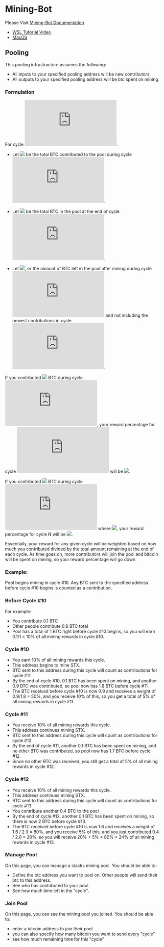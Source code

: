 # Mining-Bot

Please Visit [Mining-Bot Documentation](https://daemon-technologies.github.io/docs/)

- [WSL Tutorial Video](https://www.youtube.com/watch?v=FXifFx0Akzc)
- [MacOS](https://www.youtube.com/watch?v=TCtCTttsSeI)

## Pooling

This pooling infrastructure assumes the following:

- All inputs to your specified pooling address will be new contributors.
- All outputs to your specified pooling address will be btc spent on mining.

### Formulation

For cycle ![](https://latex.codecogs.com/png.latex?n):

- Let ![](https://latex.codecogs.com/png.latex?X_{n-1}) be the total BTC contributed to the pool during cycle ![](https://latex.codecogs.com/png.latex?n).

- Let ![](https://latex.codecogs.com/png.latex?Y_{n-1}) be the total BTC in the pool at the end of cycle ![](https://latex.codecogs.com/png.latex?n).

- Let ![](https://latex.codecogs.com/png.latex?Z_{n-1}=Y_{n-1}-X_{n-1}), or the amount of BTC left in the pool after mining during cycle ![](https://latex.codecogs.com/png.latex?n-1) and not including the newest contributions in cycle ![](https://latex.codecogs.com/png.latex?n-1).

If you contributed ![](https://latex.codecogs.com/png.latex?c_{n-1}) BTC during cycle ![](https://latex.codecogs.com/png.latex?n-1), your reward percentage for cycle ![](https://latex.codecogs.com/png.latex?n) will be ![](https://latex.codecogs.com/png.latex?P_n=\frac{s_{n-1}}{X_{n-1}}\cdot\frac{X_{n-1}}{Y_{n-1}}=\frac{s_{n-1}}{Y_{n-1}}).

If you contributed ![](https://latex.codecogs.com/png.latex?c_{n-k}) BTC during cycle ![](https://latex.codecogs.com/png.latex?n-k) where ![](https://latex.codecogs.com/png.latex?k>1), your reward percentage for cycle N will be ![](https://latex.codecogs.com/png.latex?\frac{P_k}{Z_{n-1}}).

Essentially, your reward for any given cycle will be weighted based on how much you contributed divided by the total amount remaining at the end of each cycle. As time goes on, more contributors will join the pool and bitcoin will be spent on mining, so your reward percentage will go down.

### Example:

Pool begins mining in cycle #10. Any BTC sent to the specified address before cycle #10 begins is counted as a contribution.

### Before Cycle #10

For example:

- You contribute 0.1 BTC
- Other people contribute 0.9 BTC total
- Pool has a total of 1 BTC right before cycle #10 begins, so you will earn 0.1/1 = 10% of all mining rewards in cycle #10.

### Cycle #10

- You earn 10% of all mining rewards this cycle.
- This address begins to mine STX.
- BTC sent to this address during this cycle will count as contributions for cycle #11
- By the end of cycle #10, 0.1 BTC has been spent on mining, and another 0.9 BTC was contributed, so pool now has 1.8 BTC before cycle #11.
- The BTC received before cycle #10 is now 0.9 and receives a weight of 0.9/1.8 = 50%, and you receive 10% of this, so you get a total of 5% of all mining rewards in cycle #11.

### Cycle #11

- You receive 10% of all mining rewards this cycle.
- This address continues mining STX.
- BTC sent to this address during this cycle will count as contributions for cycle #12
- By the end of cycle #11, another 0.1 BTC has been spent on mining, and no other BTC was contributed, so pool now has 1.7 BTC before cycle #12.
- Since no other BTC was received, you still get a total of 5% of all mining rewards in cycle #12.

### Cycle #12

- You receive 10% of all mining rewards this cycle.
- This address continues mining STX.
- BTC sent to this address during this cycle will count as contributions for cycle #13
- You contribute another 0.4 BTC to the pool
- By the end of cycle #12, another 0.1 BTC has been spent on mining, so there is now 2 BTC before cycle #13.
- The BTC received before cycle #10 is now 1.6 and receives a weight of 1.6 / 2.0 = 80%, and you receive 5% of this, and you just contributed 0.4 / 2.0 = 20%, so you will receive 20% + 5% \* 80% = 24% of all mining rewards in cycle #13.

### Manage Pool

On this page, you can manage a stacks mining pool. You should be able to:

- Define the btc address you want to pool on. Other people will send their btc to this address.
- See who has contributed to your pool.
- See how much time left in the "cycle".

### Join Pool

On this page, you can see the mining pool you joined. You should be able to:

- enter a bitcoin address to join their pool
- you can also specify how many bitcoin you want to send every "cycle"
- see how much remaining time for this "cycle"
